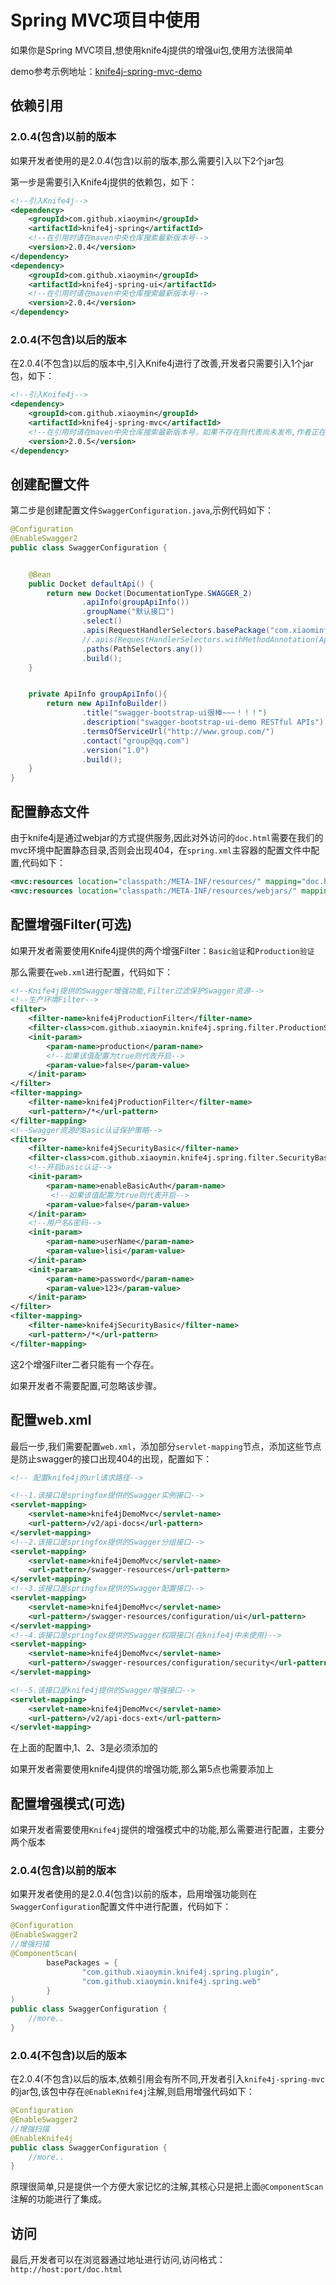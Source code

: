 # Spring MVC项目中使用

如果你是Spring MVC项目,想使用knife4j提供的增强ui包,使用方法很简单

demo参考示例地址：[knife4j-spring-mvc-demo](https://gitee.com/xiaoym/swagger-bootstrap-ui-demo/tree/master/knife4j-spring-mvc-demo)

## 依赖引用

### 2.0.4(包含)以前的版本

如果开发者使用的是2.0.4(包含)以前的版本,那么需要引入以下2个jar包

第一步是需要引入Knife4j提供的依赖包，如下：

```xml
<!--引入Knife4j-->
<dependency>
    <groupId>com.github.xiaoymin</groupId>
    <artifactId>knife4j-spring</artifactId>
    <!--在引用时请在maven中央仓库搜索最新版本号-->
    <version>2.0.4</version>
</dependency>
<dependency>
    <groupId>com.github.xiaoymin</groupId>
    <artifactId>knife4j-spring-ui</artifactId>
    <!--在引用时请在maven中央仓库搜索最新版本号-->
    <version>2.0.4</version>
</dependency>
```

### 2.0.4(不包含)以后的版本

在2.0.4(不包含)以后的版本中,引入Knife4j进行了改善,开发者只需要引入1个jar包，如下：

```xml
<!--引入Knife4j-->
<dependency>
    <groupId>com.github.xiaoymin</groupId>
    <artifactId>knife4j-spring-mvc</artifactId>
    <!--在引用时请在maven中央仓库搜索最新版本号，如果不存在则代表尚未发布,作者正在努力开发中-->
    <version>2.0.5</version>
</dependency>
```

## 创建配置文件

第二步是创建配置文件`SwaggerConfiguration.java`,示例代码如下：

```java
@Configuration
@EnableSwagger2
public class SwaggerConfiguration {


    @Bean
    public Docket defaultApi() {
        return new Docket(DocumentationType.SWAGGER_2)
                .apiInfo(groupApiInfo())
                .groupName("默认接口")
                .select()
                .apis(RequestHandlerSelectors.basePackage("com.xiaominfo.knife4j.controller"))
                //.apis(RequestHandlerSelectors.withMethodAnnotation(ApiOperation.class))
                .paths(PathSelectors.any())
                .build();
    }


    private ApiInfo groupApiInfo(){
        return new ApiInfoBuilder()
                .title("swagger-bootstrap-ui很棒~~~！！！")
                .description("swagger-bootstrap-ui-demo RESTful APIs")
                .termsOfServiceUrl("http://www.group.com/")
                .contact("group@qq.com")
                .version("1.0")
                .build();
    }
}
```

## 配置静态文件

由于knife4j是通过webjar的方式提供服务,因此对外访问的`doc.html`需要在我们的mvc环境中配置静态目录,否则会出现404，在`spring.xml`主容器的配置文件中配置,代码如下：

```xml
<mvc:resources location="classpath:/META-INF/resources/" mapping="doc.html"/>
<mvc:resources location="classpath:/META-INF/resources/webjars/" mapping="/webjars/**"/>
```

## 配置增强Filter(可选)

如果开发者需要使用Knife4j提供的两个增强Filter：`Basic验证`和`Production验证`

那么需要在`web.xml`进行配置，代码如下：

```xml
<!--Knife4j提供的Swagger增强功能,Filter过滤保护Swagger资源-->
<!--生产环境Filter-->
<filter>
    <filter-name>knife4jProductionFilter</filter-name>
    <filter-class>com.github.xiaoymin.knife4j.spring.filter.ProductionSecurityFilter</filter-class>
    <init-param>
        <param-name>production</param-name>
        <!--如果该值配置为true则代表开启-->
        <param-value>false</param-value>
    </init-param>
</filter>
<filter-mapping>
    <filter-name>knife4jProductionFilter</filter-name>
    <url-pattern>/*</url-pattern>
</filter-mapping>
<!--Swagger资源的Basic认证保护策略-->
<filter>
    <filter-name>knife4jSecurityBasic</filter-name>
    <filter-class>com.github.xiaoymin.knife4j.spring.filter.SecurityBasicAuthFilter</filter-class>
    <!--开启basic认证-->
    <init-param>
        <param-name>enableBasicAuth</param-name>
         <!--如果该值配置为true则代表开启-->
        <param-value>false</param-value>
    </init-param>
    <!--用户名&密码-->
    <init-param>
        <param-name>userName</param-name>
        <param-value>lisi</param-value>
    </init-param>
    <init-param>
        <param-name>password</param-name>
        <param-value>123</param-value>
    </init-param>
</filter>
<filter-mapping>
    <filter-name>knife4jSecurityBasic</filter-name>
    <url-pattern>/*</url-pattern>
</filter-mapping>

```

这2个增强Filter二者只能有一个存在。

如果开发者不需要配置,可忽略该步骤。

## 配置web.xml

最后一步,我们需要配置`web.xml`，添加部分`servlet-mapping`节点，添加这些节点是防止swagger的接口出现404的出现，配置如下：

```xml
<!-- 配置knife4j的url请求路径-->

<!--1.该接口是springfox提供的Swagger实例接口-->
<servlet-mapping>
    <servlet-name>knife4jDemoMvc</servlet-name>
    <url-pattern>/v2/api-docs</url-pattern>
</servlet-mapping>
<!--2.该接口是springfox提供的Swagger分组接口-->
<servlet-mapping>
    <servlet-name>knife4jDemoMvc</servlet-name>
    <url-pattern>/swagger-resources</url-pattern>
</servlet-mapping>
<!--3.该接口是springfox提供的Swagger配置接口-->
<servlet-mapping>
    <servlet-name>knife4jDemoMvc</servlet-name>
    <url-pattern>/swagger-resources/configuration/ui</url-pattern>
</servlet-mapping>
<!--4.该接口是springfox提供的Swagger权限接口(在knife4j中未使用)-->
<servlet-mapping>
    <servlet-name>knife4jDemoMvc</servlet-name>
    <url-pattern>/swagger-resources/configuration/security</url-pattern>
</servlet-mapping>

<!--5.该接口是knife4j提供的Swagger增强接口-->
<servlet-mapping>
    <servlet-name>knife4jDemoMvc</servlet-name>
    <url-pattern>/v2/api-docs-ext</url-pattern>
</servlet-mapping>
```

在上面的配置中,1、2、3是必须添加的

如果开发者需要使用knife4j提供的增强功能,那么第5点也需要添加上

## 配置增强模式(可选)

如果开发者需要使用`Knife4j`提供的增强模式中的功能,那么需要进行配置，主要分两个版本

### 2.0.4(包含)以前的版本

如果开发者使用的是2.0.4(包含)以前的版本，启用增强功能则在`SwaggerConfiguration`配置文件中进行配置，代码如下：

```java
@Configuration
@EnableSwagger2
//增强扫描
@ComponentScan(
        basePackages = {
                "com.github.xiaoymin.knife4j.spring.plugin",
                "com.github.xiaoymin.knife4j.spring.web"
        }
)
public class SwaggerConfiguration {
    //more..
}
```

### 2.0.4(不包含)以后的版本

在2.0.4(不包含)以后的版本,依赖引用会有所不同,开发者引入`knife4j-spring-mvc`的jar包,该包中存在`@EnableKnife4j`注解,则启用增强代码如下：

```java
@Configuration
@EnableSwagger2
//增强扫描
@EnableKnife4j
public class SwaggerConfiguration {
    //more..
}
```

原理很简单,只是提供一个方便大家记忆的注解,其核心只是把上面`@ComponentScan`注解的功能进行了集成。

## 访问

最后,开发者可以在浏览器通过地址进行访问,访问格式：`http://host:port/doc.html`


 
 
 